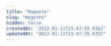 ```yaml
---
title: "Magento"
slug: "magento"
hidden: false
createdAt: "2022-01-11T21:47:55.935Z"
updatedAt: "2022-01-11T21:47:55.935Z"
---
```

